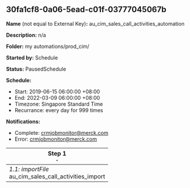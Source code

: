 ## 30fa1cf8-0a06-5ead-c01f-03777045067b

**Name** (not equal to External Key)**:** au_cim_sales_call_activities_automation

**Description:** n/a

**Folder:** my automations/prod_cim/

**Started by:** Schedule

**Status:** PausedSchedule

**Schedule:**

* Start: 2019-06-15 06:00:00 +08:00
* End: 2022-03-09 06:00:00 +08:00
* Timezone: Singapore Standard Time
* Recurrance: every day for 999 times

**Notifications:**

* Complete: crmjobmonitor@merck.com
* Error: crmjobmonitor@merck.com

| Step 1<br>_<small>-</small>_ |
| --- |
| _1.1: importFile_<br>au_cim_sales_call_activities_import |
